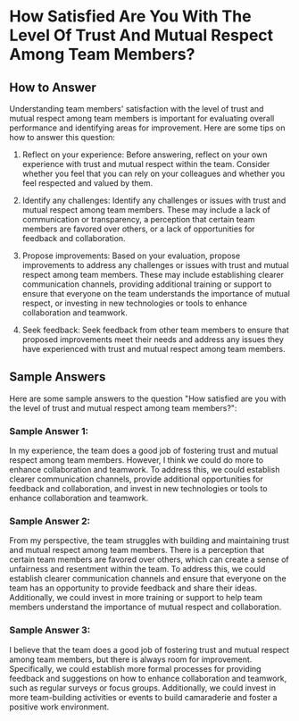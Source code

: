 How Satisfied Are You With The Level Of Trust And Mutual Respect Among Team Members?
===========================================================================================================

How to Answer
-------------

Understanding team members' satisfaction with the level of trust and mutual respect among team members is important for evaluating overall performance and identifying areas for improvement. Here are some tips on how to answer this question:

1. Reflect on your experience: Before answering, reflect on your own experience with trust and mutual respect within the team. Consider whether you feel that you can rely on your colleagues and whether you feel respected and valued by them.

2. Identify any challenges: Identify any challenges or issues with trust and mutual respect among team members. These may include a lack of communication or transparency, a perception that certain team members are favored over others, or a lack of opportunities for feedback and collaboration.

3. Propose improvements: Based on your evaluation, propose improvements to address any challenges or issues with trust and mutual respect among team members. These may include establishing clearer communication channels, providing additional training or support to ensure that everyone on the team understands the importance of mutual respect, or investing in new technologies or tools to enhance collaboration and teamwork.

4. Seek feedback: Seek feedback from other team members to ensure that proposed improvements meet their needs and address any issues they have experienced with trust and mutual respect among team members.

Sample Answers
--------------

Here are some sample answers to the question "How satisfied are you with the level of trust and mutual respect among team members?":

### Sample Answer 1:

In my experience, the team does a good job of fostering trust and mutual respect among team members. However, I think we could do more to enhance collaboration and teamwork. To address this, we could establish clearer communication channels, provide additional opportunities for feedback and collaboration, and invest in new technologies or tools to enhance collaboration and teamwork.

### Sample Answer 2:

From my perspective, the team struggles with building and maintaining trust and mutual respect among team members. There is a perception that certain team members are favored over others, which can create a sense of unfairness and resentment within the team. To address this, we could establish clearer communication channels and ensure that everyone on the team has an opportunity to provide feedback and share their ideas. Additionally, we could invest in more training or support to help team members understand the importance of mutual respect and collaboration.

### Sample Answer 3:

I believe that the team does a good job of fostering trust and mutual respect among team members, but there is always room for improvement. Specifically, we could establish more formal processes for providing feedback and suggestions on how to enhance collaboration and teamwork, such as regular surveys or focus groups. Additionally, we could invest in more team-building activities or events to build camaraderie and foster a positive work environment.

